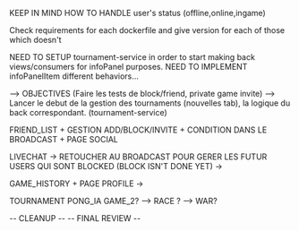 KEEP IN MIND HOW TO HANDLE user's status (offline,online,ingame)

Check requirements for each dockerfile and give version for each of those which doesn't 

NEED TO SETUP tournament-service in order to start making back views/consumers for infoPanel purposes.
NEED TO IMPLEMENT infoPanelItem different behaviors... 

--> OBJECTIVES (Faire les tests de block/friend, private game invite)
--> Lancer le debut de la gestion des tournaments (nouvelles tab), la logique du back correspondant. (tournament-service)


FRIEND_LIST + GESTION ADD/BLOCK/INVITE + CONDITION DANS LE BROADCAST + PAGE SOCIAL

LIVECHAT
    -> RETOUCHER AU BROADCAST POUR GERER LES FUTUR USERS QUI SONT BLOCKED (BLOCK ISN'T DONE YET)
    ->

GAME_HISTORY + PAGE PROFILE
    ->

TOURNAMENT
PONG_IA
GAME_2? --> RACE ?  --> WAR?

-- CLEANUP --
-- FINAL REVIEW --